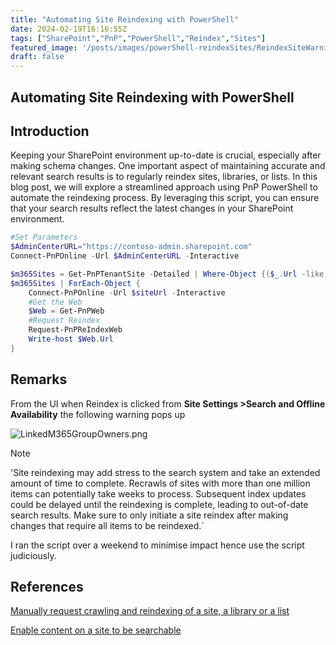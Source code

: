 ```yaml
---
title: "Automating Site Reindexing with PowerShell"
date: 2024-02-19T16:16:55Z
tags: ["SharePoint","PnP","PowerShell","Reindex","Sites"]
featured_image: '/posts/images/powerShell-reindexSites/ReindexSiteWarning.png'
draft: false
---
```


## Automating Site Reindexing with PowerShell

## Introduction

Keeping your SharePoint environment up-to-date is crucial, especially after making schema changes. One important aspect of maintaining accurate and relevant search results is to regularly reindex sites, libraries, or lists. In this blog post, we will explore a streamlined approach using PnP PowerShell to automate the reindexing process. By leveraging this script, you can ensure that your search results reflect the latest changes in your SharePoint environment.

```PowerShell
#Set Parameters
$AdminCenterURL="https://contoso-admin.sharepoint.com"
Connect-PnPOnline -Url $AdminCenterURL -Interactive

$m365Sites = Get-PnPTenantSite -Detailed | Where-Object {($_.Url -like '*/teams-*' -or $_.Template -eq 'TEAMCHANNEL#1') -and $_.Template -ne 'RedirectSite#0' } #filter to exclude redirect sites and to include team channel sites in the list
$m365Sites | ForEach-Object {
    Connect-PnPOnline -Url $siteUrl -Interactive
    #Get the Web
    $Web = Get-PnPWeb
    #Request Reindex
    Request-PnPReIndexWeb
    Write-host $Web.Url
}
```

## Remarks

From the UI when Reindex is clicked from **Site Settings >Search and Offline Availability** the following warning pops up

![LinkedM365GroupOwners.png](../images/powerShell-reindexSites/ReindexSiteWarning.png)

> [!Note]
> 'Site reindexing may add stress to the search system and take an extended amount of time to
complete. Recrawls of sites with more than one million items can potentially take weeks to process.
Subsequent index updates could be delayed until the reindexing is complete, leading to out-of-date
search results. Make sure to only initiate a site reindex after making changes that require all items to
be reindexed.`

I ran the script over a weekend to minimise impact hence use the script judiciously.

## References 

[Manually request crawling and reindexing of a site, a library or a list](https://learn.microsoft.com/en-us/sharepoint/crawl-site-content?wt.mc_id=MVP_308367)

[Enable content on a site to be searchable](https://learn.microsoft.com/en-us/sharepoint/make-site-content-searchable?wt.mc_id=MVP_308367)
